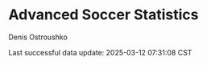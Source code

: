 # Advanced Soccer Statistics
Denis Ostroushko

<!-- gfm -->

Last successful data update: 2025-03-12 07:31:08 CST

